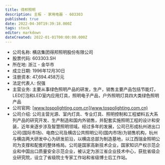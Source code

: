 ```yaml
---
title: 得邦照明
description: 主板 - 家用电器 - 603303
published: true
date: 2022-04-30T19:39:18.000Z
tags: stock
editor: markdown
dateCreated: 2022-01-01T00:00:00.000Z
---
```


- 公司名称: 横店集团得邦照明股份有限公司
- 股票代码: 603303.SH
- 所在地: 浙江 - 金华市
- 成立日期: 1996年12月30日
- 注册资本: 47,694.458万元
- 法定代表人: 倪强
- 主营业务: 主要从事绿色照明产品的研发，生产，销售主要产品包括节能灯，LED灯泡和LED室内应用灯具，照明电子产品，户外照明灯具四大类绿色照明产品
- 公司官网: [www.tospolighting.com.cn](www.tospolighting.com.cn)
- 公司介绍: 公司主营光源、室内灯具、专业灯具、照明控制和工程塑料五大系列产品的研究开发、生产制造和国内外销售，并配套实施照明工程的设计和安装，近年来逐步涉及智慧照明领域。经过多年的发展，公司已形成杭州进出口公司(国际市场)、电商公司及横店公共照明公司(国内市场)为销售机构，杭州与横店两大研发中心为研发前沿，以横店总部为制造基地，以江西瑞金照明公司为支撑和配套的整体格局。公司是国家高新技术企业，国家知识产权示范企业和中国出口质量安全示范企业，被认定为浙江省企业技术中心，获批省级企业研究院，设立了省级院士专家工作站和省级博士后工作站。


